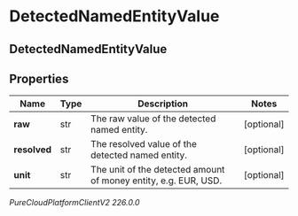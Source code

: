 # DetectedNamedEntityValue

## DetectedNamedEntityValue

## Properties

|Name | Type | Description | Notes|
|------------ | ------------- | ------------- | -------------|
| **raw** | str | The raw value of the detected named entity. | [optional] |
| **resolved** | str | The resolved value of the detected named entity. | [optional] |
| **unit** | str | The unit of the detected amount of money entity, e.g. EUR, USD. | [optional] |



_PureCloudPlatformClientV2 226.0.0_
